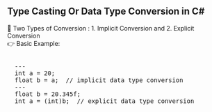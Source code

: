 ## Type Casting Or Data Type Conversion in C#

🔷 Two Types of Conversion : 1. Implicit Conversion and 2. Explicit Conversion  <br> 
👉 Basic Example: 
<pre> 
  ---
  int a = 20;
  float b = a;  // implicit data type conversion 
  ---
  float b = 20.345f;
  int a = (int)b;  // explicit data type conversion 
</pre>
